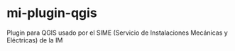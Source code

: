 # mi-plugin-qgis
Plugin para QGIS usado por el SIME (Servicio de Instalaciones Mecánicas y Eléctricas) de la IM
